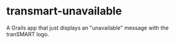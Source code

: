 transmart-unavailable
=====================

A Grails app that just displays an "unavailable" message with the tranSMART logo.
